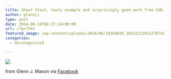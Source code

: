 ```yaml
---
title: Sheaf Stout, tasty example and surprisingly good work from CUB.
author: glennji
type: post
date: 2014-08-16T06:27:14+00:00
url: /?p=7341
featured_image: /wp-content/uploads/2014/08/10384039_10152213915270741_2310558185006489833_n.jpg
categories:
  - Uncategorized

---
```

<div>
  <img src='/wp-content/uploads/2014/08/10384039_10152213915270741_2310558185006489833_n.jpg' style='max-width:600px;' /></p> 
  
  <div>
    from Glenn J. Mason via <a href="http://on.fb.me/1uZQDi7">Facebook</a>
  </div>
</div>
